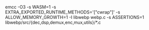 emcc -O3 -s WASM=1 -s EXTRA_EXPORTED_RUNTIME_METHODS='["cwrap"]'  -s ALLOW_MEMORY_GROWTH=1   -I libwebp     webp.c  -s ASSERTIONS=1   libwebp/src/{dec,dsp,demux,enc,mux,utils}/*.c
